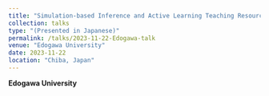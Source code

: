 ```yaml
---
title: "Simulation-based Inference and Active Learning Teaching Resources from the STUB Network"
collection: talks
type: "(Presented in Japanese)"
permalink: /talks/2023-11-22-Edogawa-talk
venue: "Edogawa University"
date: 2023-11-22
location: "Chiba, Japan"
---
```

<style>
  hr {
    height: 2px;
    background-color: #E5E4E2;
    border: none;
  }

  .no-italics {
      font-style: normal;   
  }
</style>

<b>
Edogawa University
</b>
